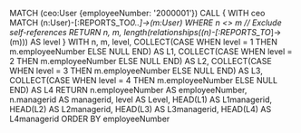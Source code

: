 MATCH (ceo:User {employeeNumber: '2000001'})
CALL {
    WITH ceo
    MATCH (n:User)-[:REPORTS_TO*0..]->(m:User)
    WHERE n <> m  // Exclude self-references
    RETURN n, m, length(relationships((n)-[:REPORTS_TO*]->(m))) AS level
}
WITH n, m, level,
     COLLECT(CASE WHEN level = 1 THEN m.employeeNumber ELSE NULL END) AS L1,
     COLLECT(CASE WHEN level = 2 THEN m.employeeNumber ELSE NULL END) AS L2,
     COLLECT(CASE WHEN level = 3 THEN m.employeeNumber ELSE NULL END) AS L3,
     COLLECT(CASE WHEN level = 4 THEN m.employeeNumber ELSE NULL END) AS L4
RETURN n.employeeNumber AS employeeNumber, 
       n.managerid AS managerid, 
       level AS Level,
       HEAD(L1) AS L1managerid, 
       HEAD(L2) AS L2managerid, 
       HEAD(L3) AS L3managerid, 
       HEAD(L4) AS L4managerid
ORDER BY employeeNumber
